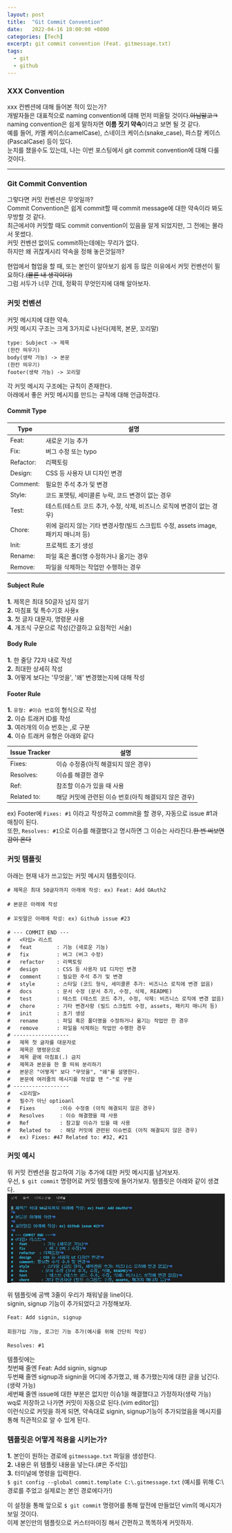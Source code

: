 ```yaml
---
layout: post
title:  "Git Commit Convention"
date:   2022-04-16 10:00:00 +0800
categories: [Tech]
excerpt: git commit convention (Feat. gitmessage.txt)
tags:
  - git  
  - github
---
```


### XXX Convention

xxx 컨벤션에 대해 들어본 적이 있는가?  
개발자들은 대표적으로 naming convention에 대해 먼저 떠올릴 것이다.~~아님말고ㅋ~~  
naming convention은 쉽게 말하자면 **이름 짓기 약속**이라고 보면 될 것 같다.  
예를 들어, 카멜 케이스(camelCase), 스네이크 케이스(snake_case), 파스칼 케이스(PascalCase) 등이 있다.  
눈치를 챘을수도 있는데, 나는 이번 포스팅에서 git commit convention에 대해 다룰 것이다.  

---  

### Git Commit Convention

그렇다면 커밋 컨벤션은 무엇일까?  
Commit Convention은 쉽게 commit할 때 commit message에 대한 약속이라 봐도 무방할 것 같다.  
최근에서야 커밋할 때도 commit convention이 있음을 알게 되었지만, 그 전에는 몰라서 못썼다.  
커밋 컨벤션 없이도 commit하는데에는 무리가 없다.  
하지만 왜 귀찮게시리 약속을 정해 놓은것일까?  

현업에서 협업을 할 때, 또는 본인이 알아보기 쉽게 등 많은 이유에서 커밋 컨벤션이 필요하다.~~(물론 내 생각이다)~~  
그럼 서두가 너무 긴데, 정확히 무엇인지에 대해 알아보자.  

### 커밋 컨벤션

커밋 메시지에 대한 약속.  
커밋 메시지 구조는 크게 3가지로 나뉜다(제목, 본문, 꼬리말)  
```  
type: Subject -> 제목  
(한칸 띄우기)  
body(생략 가능) -> 본문  
(한칸 띄우기)  
footer(생략 가능) -> 꼬리말  
```  
각 커밋 메시지 구조에는 규칙이 존재한다.  
아래에서 좋은 커밋 메시지를 만드는 규칙에 대해 언급하겠다.  

#### Commit Type

Type | 설명  
--------------|-------------------------
Feat:         | 새로운 기능 추가
Fix:          | 버그 수정 또는 typo
Refactor:     | 리팩토링
Design:       | CSS 등 사용자 UI 디자인 변경
Comment:      | 필요한 주석 추가 및 변경
Style:        | 코드 포맷팅, 세미콜론 누락, 코드 변경이 없는 경우
Test:         | 테스트(테스트 코드 추가, 수정, 삭제, 비즈니스 로직에 변경이 없는 경우)
Chore:        | 위에 걸리지 않는 기타 변경사항(빌드 스크립트 수정, assets image, 패키지 매니저 등)
Init:         | 프로젝트 초기 생성
Rename:       | 파일 혹은 폴더명 수정하거나 옮기는 경우
Remove:       | 파일을 삭제하는 작업만 수행하는 경우

#### Subject Rule

**1.** 제목은 최대 50글자 넘지 않기  
**2.** 마침표 및 특수기호 사용x  
**3.** 첫 글자 대문자, 명령문 사용  
**4.** 개조식 구문으로 작성(간결하고 요점적인 서술)  

#### Body Rule

**1.** 한 줄당 72자 내로 작성  
**2.** 최대한 상세히 작성  
**3.** 어떻게 보다는 '무엇을', '왜' 변경했는지에 대해 작성  

#### Footer Rule

**1.** `유형: #이슈 번호`의 형식으로 작성  
**2.** 이슈 트래커 ID를 작성  
**3.** 여러개의 이슈 번호는 ,로 구분  
**4.** 이슈 트래커 유형은 아래와 같다  

Issue Tracker | 설명  
--------------|-------------------------
Fixes:        | 이슈 수정중(아직 해결되지 않은 경우)  
Resolves:     | 이슈를 해결한 경우
Ref:          | 참조할 이슈가 있을 때 사용
Related to:   | 해당 커밋에 관련된 이슈 번호(아직 해결되지 않은 경우)

ex) Footer에 `Fixes: #1` 이라고 작성하고 commit을 할 경우, 자동으로 issue #1과 매칭이 된다.  
또한, `Resolves: #1`으로 이슈를 해결했다고 명시하면 그 이슈는 사라진다.~~한 번 써보면 감이 온다~~  


### 커밋 템플릿

아래는 현재 내가 쓰고있는 커밋 메시지 템플릿이다.  

```  
# 제목은 최대 50글자까지 아래에 작성: ex) Feat: Add OAuth2  
  
# 본문은 아래에 작성  
  
# 꼬릿말은 아래에 작성: ex) Github issue #23  
  
# --- COMMIT END ---  
#   <타입> 리스트  
#   feat        : 기능 (새로운 기능)  
#   fix         : 버그 (버그 수정)  
#   refactor    : 리팩토링  
#   design      : CSS 등 사용자 UI 디자인 변경  
#   comment     : 필요한 주석 추가 및 변경  
#   style       : 스타일 (코드 형식, 세미콜론 추가: 비즈니스 로직에 변경 없음)  
#   docs        : 문서 수정 (문서 추가, 수정, 삭제, README)  
#   test        : 테스트 (테스트 코드 추가, 수정, 삭제: 비즈니스 로직에 변경 없음)  
#   chore       : 기타 변경사항 (빌드 스크립트 수정, assets, 패키지 매니저 등)  
#   init        : 초기 생성  
#   rename      : 파일 혹은 폴더명을 수정하거나 옮기는 작업만 한 경우  
#   remove      : 파일을 삭제하는 작업만 수행한 경우  
# ------------------  
#   제목 첫 글자를 대문자로  
#   제목은 명령문으로  
#   제목 끝에 마침표(.) 금지  
#   제목과 본문을 한 줄 띄워 분리하기  
#   본문은 "어떻게" 보다 "무엇을", "왜"를 설명한다.  
#   본문에 여러줄의 메시지를 작성할 땐 "-"로 구분  
# ------------------  
#   <꼬리말>  
#   필수가 아닌 optioanl  
#   Fixes        :이슈 수정중 (아직 해결되지 않은 경우)  
#   Resolves     : 이슈 해결했을 때 사용  
#   Ref          : 참고할 이슈가 있을 때 사용  
#   Related to   : 해당 커밋에 관련된 이슈번호 (아직 해결되지 않은 경우)  
#   ex) Fixes: #47 Related to: #32, #21  
```  

### 커밋 예시

위 커밋 컨벤션을 참고하여 기능 추가에 대한 커밋 메시지를 남겨보자.  
우선, `$ git commit` 명령어로 커밋 템플릿에 들어가보자. 템플릿은 아래와 같이 생겼다.  
![commit](/assets/images/commit-convention/commit.JPG)    

위 템플릿에 공백 3줄이 우리가 채워넣을 line이다.  
signin, signup 기능이 추가되었다고 가정해보자.  

```  
Feat: Add signin, signup  
  
회원가입 기능, 로그인 기능 추가(예시를 위해 간단히 작성)  

Resolves: #1
```  
템플릿에는  
첫번째 줄엔 Feat: Add signin, signup  
두번째 줄엔 signup과 signin을 어디에 추가했고, 왜 추가했는지에 대한 글을 남긴다.(생략 가능)  
세번째 줄엔 issue에 대한 부분은 없지만 이슈1을 해결했다고 가정하자(생략 가능)  
wq로 저장하고 나가면 커밋이 자동으로 된다.(vim editor임)  
이런식으로 커밋을 하게 되면, 약속대로 signin, signup기능이 추가되었음을 메시지를 통해 직관적으로 알 수 있게 된다.  

### 템플릿은 어떻게 적용을 시키는가?
  
**1.** 본인이 원하는 경로에 `gitmessage.txt` 파일을 생성한다.  
**2.** 내용은 위 템플릿 내용을 넣는다.(#은 주석임)  
**3.** 터미널에 명령을 입력한다.  
`$ git config --global commit.template C:\.gitmessage.txt`  (예시를 위해 C:\ 경로를 주었고 실제로는 본인 경로에다가!)  

이 설정을 통해 앞으로 `$ git commit` 명령어를 통해 앞전에 만들었던 vim의 메시지가 보일 것이다.  
이제 본인만의 템플릿으로 커스터마이징 해서 간편하고 똑똑하게 커밋하자.  